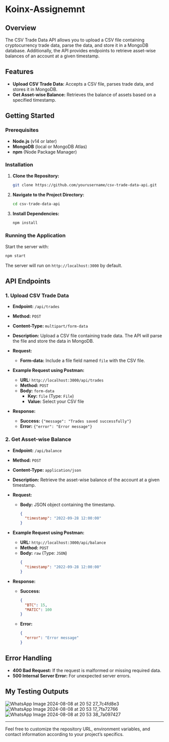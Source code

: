 

# Koinx-Assignemnt

## Overview

The CSV Trade Data API allows you to upload a CSV file containing cryptocurrency trade data, parse the data, and store it in a MongoDB database. Additionally, the API provides endpoints to retrieve asset-wise balances of an account at a given timestamp.

## Features

- **Upload CSV Trade Data:** Accepts a CSV file, parses trade data, and stores it in MongoDB.
- **Get Asset-wise Balance:** Retrieves the balance of assets based on a specified timestamp.

## Getting Started

### Prerequisites

- **Node.js** (v14 or later)
- **MongoDB** (local or MongoDB Atlas)
- **npm** (Node Package Manager)

### Installation

1. **Clone the Repository:**

   ```bash
   git clone https://github.com/yourusername/csv-trade-data-api.git
   ```

2. **Navigate to the Project Directory:**

   ```bash
   cd csv-trade-data-api
   ```

3. **Install Dependencies:**

   ```bash
   npm install
   ```



### Running the Application

Start the server with:

```bash
npm start
```

The server will run on `http://localhost:3000` by default.

## API Endpoints

### 1. Upload CSV Trade Data

- **Endpoint:** `/api/trades`
- **Method:** `POST`
- **Content-Type:** `multipart/form-data`
- **Description:** Upload a CSV file containing trade data. The API will parse the file and store the data in MongoDB.

- **Request:**
  - **Form-data:** Include a file field named `file` with the CSV file.

- **Example Request using Postman:**

  - **URL:** `http://localhost:3000/api/trades`
  - **Method:** `POST`
  - **Body:** `form-data`
    - **Key:** `file` (Type: `File`)
    - **Value:** Select your CSV file

- **Response:**
  - **Success:** `{"message": "Trades saved successfully"}`
  - **Error:** `{"error": "Error message"}`

### 2. Get Asset-wise Balance

- **Endpoint:** `/api/balance`
- **Method:** `POST`
- **Content-Type:** `application/json`
- **Description:** Retrieve the asset-wise balance of the account at a given timestamp.

- **Request:**
  - **Body:** JSON object containing the timestamp.

    ```json
    {
      "timestamp": "2022-09-28 12:00:00"
    }
    ```

- **Example Request using Postman:**

  - **URL:** `http://localhost:3000/api/balance`
  - **Method:** `POST`
  - **Body:** `raw` (Type: `JSON`)
    ```json
    {
      "timestamp": "2022-09-28 12:00:00"
    }
    ```

- **Response:**
  - **Success:** 
    ```json
    {
      "BTC": 15,
      "MATIC": 100
    }
    ```
  - **Error:** 
    ```json
    {
      "error": "Error message"
    }
    ```

## Error Handling

- **400 Bad Request:** If the request is malformed or missing required data.
- **500 Internal Server Error:** For unexpected server errors.

## My Testing Outputs
![WhatsApp Image 2024-08-08 at 20 52 27_7c4fd8e3](https://github.com/user-attachments/assets/91d2ed5e-61a9-4014-bb73-fb2a42194677)
![WhatsApp Image 2024-08-08 at 20 53 17_7fa72766](https://github.com/user-attachments/assets/21e688d2-d37c-40e4-a153-73c1287619c8)
![WhatsApp Image 2024-08-08 at 20 53 38_7a097427](https://github.com/user-attachments/assets/4e4ad7b1-85a7-42cd-a7d7-6f94c1f00c97)






---

Feel free to customize the repository URL, environment variables, and contact information according to your project’s specifics.
